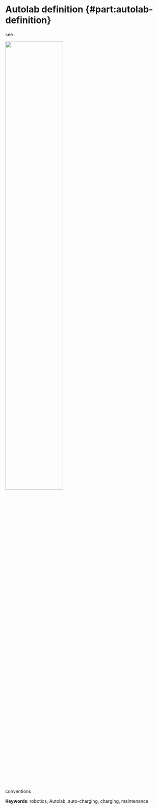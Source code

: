 # Autolab definition {#part:autolab-definition}



see [](#fig:Autolab).

<div figure-id="fig:Autolab">
<img src="images/autolab.png" style="width: 60%"/>
<figcaption>
conventions
</figcaption>
</div>


**Keywords**: robotics, Autolab, auto-charging, charging, maintenance
